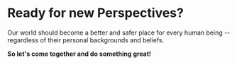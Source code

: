 # Ready for new Per&shy;spectives?

Our world should become a better and safer place for every human being --
regardless of their personal backgrounds and beliefs.

**So let's come together and do something great!**

